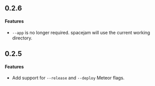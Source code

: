 ## 0.2.6

#### Features


* `--app` is no longer required. spacejam will use the current working directory.

## 0.2.5

#### Features

* Add support for `--release` and `--deploy` Meteor flags.
